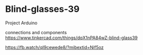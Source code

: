 # Blind-glasses-39
Project Arduino 



connections and
components 
https://www.tinkercad.com/things/dqX1nPA84wZ-blind-glass39


https://fb.watch/qI9cewede8/?mibextid=Nif5oz

